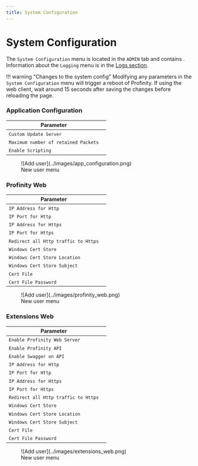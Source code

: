 ```yaml
---
title: System Configuration
---
```


# System Configuration

The `System Configuration` menu is located in the `ADMIN` tab and contains <!-- FINISH -->. Information about the `Logging` menu is in the [Logs section](logs_config.md#system-logs-configuration).

!!! warning "Changes to the system config"
    Modifying any parameters in the `System Configuration` menu will trigger a reboot of Profinity. If using the web client, wait around 15 seconds after saving the changes before reloading the page.

### Application Configuration

| Parameter                          |  |
|------------------------------------|--|
|`Custom Update Server`              |  |
|`Maximum number of retained Packets`|  |
|`Enable Scripting`                  |  |

<figure markdown>
![Add user](../images/app_configuration.png)
<figcaption>New user menu</figcaption>
</figure>

### Profinity Web

| Parameter                          |  |
|------------------------------------|--|
|`IP Address for Http`               |  |
|`IP Port for Http`                  |  |
|`IP Address for Https`              |  |
|`IP Port for Https`                 |  |
|`Redirect all Http traffic to Https`|  |
|`Windows Cert Store`                |  |
|`Windows Cert Store Location`       |  |
|`Windows Cert Store Subject`        |  |
|`Cert File`                         |  |
|`Cert File Password`                |  |


<figure markdown>
![Add user](../images/profinity_web.png)
<figcaption>New user menu</figcaption>
</figure>

### Extensions Web

| Parameter                          |  |
|------------------------------------|--|
|`Enable Profinity Web Server`       |  |
|`Enable Profinity API`              |  |
|`Enable Swagger on API`             |  |
|`IP Address for Http`               |  |
|`IP Port for Http`                  |  |
|`IP Address for Https`              |  |
|`IP Port for Https`                 |  |
|`Redirect all Http traffic to Https`|  |
|`Windows Cert Store`                |  |
|`Windows Cert Store Location`       |  |
|`Windows Cert Store Subject`        |  |
|`Cert File`                         |  |
|`Cert File Password`                |  |

<figure markdown>
![Add user](../images/extensions_web.png)
<figcaption>New user menu</figcaption>
</figure>
